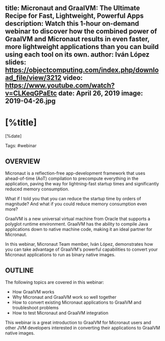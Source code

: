 title: Micronaut and GraalVM: The Ultimate Recipe for Fast, Lightweight, Powerful Apps
description: Watch this 1-hour on-demand webinar to discover how the combined power of GraalVM and Micronaut results in even faster, more lightweight applications than you can build using each tool on its own.
author: Iván López
slides: https://objectcomputing.com/index.php/download_file/view/3212
video: https://www.youtube.com/watch?v=CLKeqGPaEtc
date: April 26, 2019
image: 2019-04-26.jpg
---

# [%title]

[%date] 

Tags: #webinar

## OVERVIEW

Micronaut is a reflection-free app-development framework that uses ahead-of-time (AoT) compilation to precompute everything in the application, paving the way for lightning-fast startup times and significantly reduced memory consumption.

What if I told you that you can reduce the startup time by orders of magnitude? And what if you could reduce memory consumption even more?

GraalVM is a new universal virtual machine from Oracle that supports a polyglot runtime environment. GraalVM has the ability to compile Java applications down to native machine code, making it an ideal partner for Micronaut.

In this webinar, Micronaut Team member, Iván López, demonstrates how you can take advantage of GraalVM's powerful capabilities to convert your Micronaut applications to run as binary native images.

## OUTLINE

The following topics are covered in this webinar:

- How GraalVM works
- Why Micronaut and GraalVM work so well together
- How to convert existing Micronaut applications to GraalVM and troubleshoot problems
- How to test Micronaut and GraalVM integration

This webinar is a great introduction to GraalVM for Micronaut users and other JVM developers interested in converting their applications to GraalVM native images.
